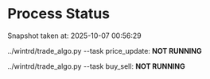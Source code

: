 # Process Status

Snapshot taken at: 2025-10-07 00:56:29

../wintrd/trade_algo.py --task price_update: **NOT RUNNING**

../wintrd/trade_algo.py --task buy_sell: **NOT RUNNING**

